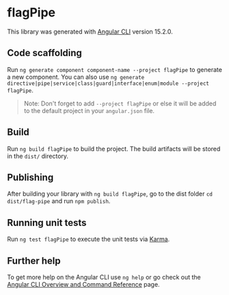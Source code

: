 # flagPipe

This library was generated with [Angular CLI](https://github.com/angular/angular-cli) version 15.2.0.

## Code scaffolding

Run `ng generate component component-name --project flagPipe` to generate a new component. You can also use `ng generate directive|pipe|service|class|guard|interface|enum|module --project flagPipe`.

> Note: Don't forget to add `--project flagPipe` or else it will be added to the default project in your `angular.json` file.

## Build

Run `ng build flagPipe` to build the project. The build artifacts will be stored in the `dist/` directory.

## Publishing

After building your library with `ng build flagPipe`, go to the dist folder `cd dist/flag-pipe` and run `npm publish`.

## Running unit tests

Run `ng test flagPipe` to execute the unit tests via [Karma](https://karma-runner.github.io).

## Further help

To get more help on the Angular CLI use `ng help` or go check out the [Angular CLI Overview and Command Reference](https://angular.io/cli) page.
